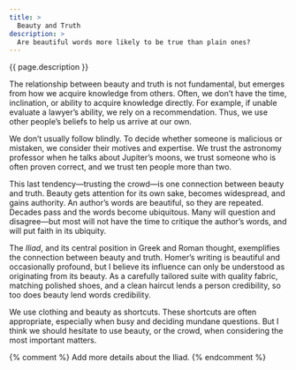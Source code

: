 ```yaml
---
title: >
  Beauty and Truth
description: >
  Are beautiful words more likely to be true than plain ones?
---
```


{{ page.description }}

The relationship between beauty and truth is not fundamental, but emerges from how we acquire knowledge from others. Often, we don’t have the time, inclination, or ability to acquire knowledge directly. For example, if unable evaluate a lawyer’s ability, we rely on a recommendation. Thus, we use other people’s beliefs to help us arrive at our own.

We don’t usually follow blindly. To decide whether someone is malicious or mistaken, we consider their motives and expertise. We trust the astronomy professor when he talks about Jupiter’s moons, we trust someone who is often proven correct, and we trust ten people more than two.

This last tendency—trusting the crowd—is one connection between beauty and truth. Beauty gets attention for its own sake, becomes widespread, and gains authority. An author’s words are beautiful, so they are repeated. Decades pass and the words become ubiquitous. Many will question and disagree—but most will not have the time to critique the author’s words, and will put faith in its ubiquity.

The _Iliad_, and its central position in Greek and Roman thought, exemplifies the connection between beauty and truth. Homer’s writing is beautiful and occasionally profound, but I believe its influence can only be understood as originating from its beauty. As a carefully tailored suite with quality fabric, matching polished shoes, and a clean haircut lends a person credibility, so too does beauty lend words credibility.

We use clothing and beauty as shortcuts. These shortcuts are often appropriate, especially when busy and deciding mundane questions. But I think we should hesitate to use beauty, or the crowd, when considering the most important matters.

{% comment %}
Add more details about the Iliad.
{% endcomment %}
